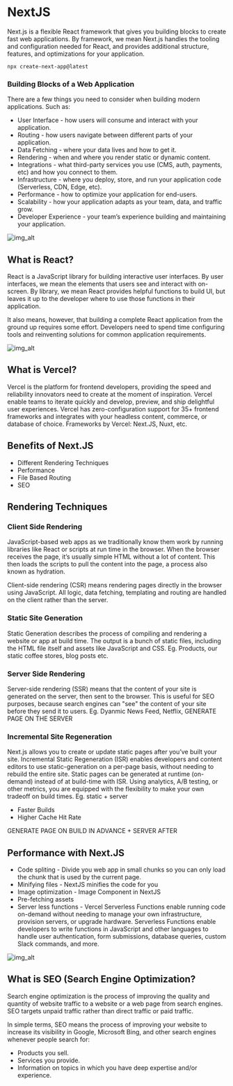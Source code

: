 # NextJS

Next.js is a flexible React framework that gives you building blocks to create fast web applications. 
By framework, we mean Next.js handles the tooling and configuration needed for React, and provides additional structure, features, and optimizations for your application.

```
npx create-next-app@latest
```


### Building Blocks of a Web Application
There are a few things you need to consider when building modern applications. Such as:

* User Interface - how users will consume and interact with your application.
* Routing - how users navigate between different parts of your application.
* Data Fetching - where your data lives and how to get it.
* Rendering - when and where you render static or dynamic content.
* Integrations - what third-party services you use (CMS, auth, payments, etc) and how you connect to them.
* Infrastructure - where you deploy, store, and run your application code (Serverless, CDN, Edge, etc).
* Performance - how to optimize your application for end-users.
* Scalability - how your application adapts as your team, data, and traffic grow.
* Developer Experience - your team’s experience building and maintaining your application.

![img_alt](https://nextjs.org/static/images/learn/foundations/next-app.png)

## What is React?
React is a JavaScript library for building interactive user interfaces. By user interfaces, we mean the elements that users see and interact with on-screen. By library, we mean React provides helpful functions to build UI, but leaves it up to the developer where to use those functions in their application.

It also means, however, that building a complete React application from the ground up requires some effort. Developers need to spend time configuring tools and reinventing solutions for common application requirements.

![img_alt](https://nextjs.org/static/images/learn/foundations/user-interface.png)

## What is Vercel?

Vercel is the platform for frontend developers, providing the speed and reliability innovators need to create at the moment of inspiration.
Vercel enable teams to iterate quickly and develop, preview, and ship delightful user experiences. Vercel has zero-configuration support for 35+ frontend frameworks and integrates with your headless content, commerce, or database of choice. Frameworks by Vercel: Next.JS, Nuxt, etc.

## Benefits of Next.JS

* Different Rendering Techniques
* Performance
* File Based Routing
* SEO

## Rendering Techniques

### Client Side Rendering

JavaScript-based web apps as we traditionally know them work by running libraries like React or scripts at run time in the browser.
When the browser receives the page, it’s usually simple HTML without a lot of content. This then loads the scripts to pull the content into the page, a process also known as hydration.

Client-side rendering (CSR) means rendering pages directly in the browser using JavaScript. All logic, data fetching, templating and routing are handled on the client rather than the server.

### Static Site Generation

Static Generation describes the process of compiling and rendering a website or app at build time. The output is a bunch of static files, including the HTML file itself and assets like JavaScript and CSS.
Eg. Products, our static coffee stores, blog posts etc.

### Server Side Rendering

Server-side rendering (SSR) means that the content of your site is generated on the server, then sent to the browser. This is useful for SEO purposes, because search engines can "see" the content of your site before they send it to users.
Eg. Dyanmic News Feed, Netflix, GENERATE PAGE ON THE SERVER

### Incremental Site Regeneration

Next.js allows you to create or update static pages after you’ve built your site.
Incremental Static Regeneration (ISR) enables developers and content editors to use static-generation on a per-page basis, without needing to rebuild the entire site.
Static pages can be generated at runtime (on-demand) instead of at build-time with ISR. Using analytics, A/B testing, or other metrics, you are equipped with the flexibility to make your own tradeoff on build times.
Eg. static + server

* Faster Builds
* Higher Cache Hit Rate

GENERATE PAGE ON BUILD IN ADVANCE + SERVER AFTER

## Performance with Next.JS

* Code spliting - Divide you web app in small chunks so you can only load the chunk that is used by the current page.
* Minifying files - NextJS minifies the code for you
* Image optimization - Image Component in NextJS
* Pre-fetching assets
* Server less functions - Vercel Serverless Functions enable running code on-demand without needing to manage your own infrastructure, provision servers, or upgrade hardware. Serverless Functions enable developers to write functions in JavaScript and other languages to handle user authentication, form submissions, database queries, custom Slack commands, and more.

![img_alt](https://i.imgur.com/ANnqbS6.png)

## What is SEO (Search Engine Optimization?

Search engine optimization is the process of improving the quality and quantity of website traffic to a website or a web page from search engines. SEO targets unpaid traffic rather than direct traffic or paid traffic.

In simple terms, SEO means the process of improving your website to increase its visibility in Google, Microsoft Bing, and other search engines whenever people search for:

* Products you sell.
* Services you provide.
* Information on topics in which you have deep expertise and/or experience.

